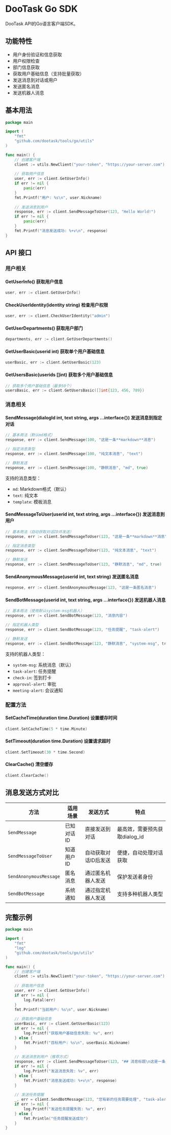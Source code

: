 # DooTask Go SDK

DooTask API的Go语言客户端SDK。

## 功能特性

- 用户身份验证和信息获取
- 用户权限检查
- 部门信息获取
- 获取用户基础信息（支持批量获取）
- 发送消息到对话或用户
- 发送匿名消息
- 发送机器人消息

## 基本用法

```go
package main

import (
    "fmt"
    "github.com/dootask/tools/go/utils"
)

func main() {
    // 创建客户端
    client := utils.NewClient("your-token", "https://your-server.com")  // your-server 生产环境可以不填
    
    // 获取用户信息
    user, err := client.GetUserInfo()
    if err != nil {
        panic(err)
    }
    fmt.Printf("用户: %s\n", user.Nickname)
    
    // 发送消息到用户
    response, err := client.SendMessageToUser(123, "Hello World!")
    if err != nil {
        panic(err)
    }
    fmt.Printf("消息发送成功: %+v\n", response)
}
```

## API 接口

### 用户相关

#### GetUserInfo() 获取用户信息
```go
user, err := client.GetUserInfo()
```

#### CheckUserIdentity(identity string) 检查用户权限
```go
user, err := client.CheckUserIdentity("admin")
```

#### GetUserDepartments() 获取用户部门
```go
departments, err := client.GetUserDepartments()
```

#### GetUserBasic(userid int) 获取单个用户基础信息
```go
userBasic, err := client.GetUserBasic(123)
```

#### GetUsersBasic(userids []int) 获取多个用户基础信息
```go
// 获取多个用户基础信息（最多50个）
usersBasic, err := client.GetUsersBasic([]int{123, 456, 789})
```

### 消息相关

#### SendMessage(dialogId int, text string, args ...interface{}) 发送消息到指定对话
```go
// 基本用法（默认md格式）
response, err := client.SendMessage(100, "这是一条**markdown**消息")

// 指定消息类型
response, err := client.SendMessage(100, "纯文本消息", "text")

// 静默发送
response, err := client.SendMessage(100, "静默消息", "md", true)
```

支持的消息类型：
- `md`: Markdown格式（默认）
- `text`: 纯文本
- `template`: 模板消息

#### SendMessageToUser(userid int, text string, args ...interface{}) 发送消息到用户
```go
// 基本用法（自动获取对话ID并发送）
response, err := client.SendMessageToUser(123, "这是一条**markdown**消息")

// 指定消息类型
response, err := client.SendMessageToUser(123, "纯文本消息", "text")

// 静默发送
response, err := client.SendMessageToUser(123, "静默消息", "md", true)
```

#### SendAnonymousMessage(userid int, text string) 发送匿名消息
```go
response, err := client.SendAnonymousMessage(123, "这是一条匿名消息")
```

#### SendBotMessage(userid int, text string, args ...interface{}) 发送机器人消息
```go
// 基本用法（使用默认system-msg机器人）
response, err := client.SendBotMessage(123, "消息内容")

// 指定机器人类型
response, err := client.SendBotMessage(123, "任务提醒", "task-alert")

// 静默发送
response, err := client.SendBotMessage(123, "静默消息", "system-msg", true)
```

支持的机器人类型：
- `system-msg`: 系统消息（默认）
- `task-alert`: 任务提醒
- `check-in`: 签到打卡
- `approval-alert`: 审批
- `meeting-alert`: 会议通知

### 配置方法

#### SetCacheTime(duration time.Duration) 设置缓存时间
```go
client.SetCacheTime(5 * time.Minute)
```

#### SetTimeout(duration time.Duration) 设置请求超时
```go
client.SetTimeout(30 * time.Second)
```

#### ClearCache() 清空缓存
```go
client.ClearCache()
```

## 消息发送方式对比

| 方法 | 适用场景 | 发送方式 | 特点 |
|------|----------|----------|------|
| `SendMessage` | 已知对话ID | 直接发送到对话 | 最高效，需要预先获取dialog_id |
| `SendMessageToUser` | 知道用户ID | 自动获取对话ID后发送 | 便捷，自动处理对话获取 |
| `SendAnonymousMessage` | 匿名消息 | 通过匿名机器人发送 | 保护发送者身份 |
| `SendBotMessage` | 系统通知 | 通过指定机器人发送 | 支持多种机器人类型 |

## 完整示例

```go
package main

import (
    "fmt"
    "log"
    "github.com/dootask/tools/go/utils"
)

func main() {
    // 创建客户端
    client := utils.NewClient("your-token", "https://your-server.com")  // your-server 生产环境可以不填
    
    // 获取用户信息
    user, err := client.GetUserInfo()
    if err != nil {
        log.Fatal(err)
    }
    fmt.Printf("当前用户: %s\n", user.Nickname)
    
    // 获取用户基础信息
    userBasic, err := client.GetUserBasic(123)
    if err != nil {
        log.Printf("获取用户基础信息失败: %v", err)
    } else {
        fmt.Printf("目标用户: %s\n", userBasic.Nickname)
    }
    
    // 发送消息到用户（推荐方式）
    response, err := client.SendMessageToUser(123, "## 消息标题\n这是一条**重要**消息！")
    if err != nil {
        log.Printf("发送消息失败: %v", err)
    } else {
        fmt.Printf("消息发送成功: %+v\n", response)
    }
    
    // 发送任务提醒
    _, err = client.SendBotMessage(123, "您有新的任务需要处理", "task-alert")
    if err != nil {
        log.Printf("发送任务提醒失败: %v", err)
    } else {
        fmt.Println("任务提醒发送成功")
    }
}
```
